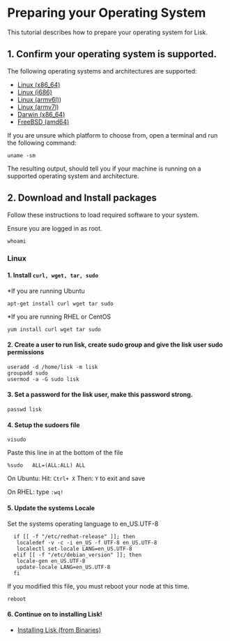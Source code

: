 
# Preparing your Operating System

This tutorial describes how to prepare your operating system for Lisk.

## 1. Confirm your operating system is supported.

The following operating systems and architectures are supported:

- [Linux (x86_64)](#linux)
- [Linux (i686)](#linux)
- [Linux (armv6l)](#linux))
- [Linux (armv7l)](#linux)
- [Darwin (x86_64)](#darwin-x86_64-)
- [FreeBSD (amd64)](#freebsd-amd64-)

If you are unsure which platform to choose from, open a terminal and run the following command:

```text
uname -sm
```

The resulting output, should tell you if your machine is running on a supported operating system and architecture.

## 2. Download and Install packages

Follow these instructions to load required software to your system.

Ensure you are logged in as root.

```text
whoami
```


### Linux

#### 1. Install `curl, wget, tar, sudo`

*If you are running Ubuntu
  
  ```text
  apt-get install curl wget tar sudo
  ```
  
*If you are running RHEL or CentOS

  ```text
  yum install curl wget tar sudo
  ```

#### 2. Create a user to run lisk, create sudo group and give the lisk user sudo permissions

  ```text
  useradd -d /home/lisk -m lisk
  groupadd sudo
  usermod -a -G sudo lisk
  ```

#### 3. Set a password for the lisk user, make this password strong.

  ```text
  passwd lisk
  ```

#### 4. Setup the sudoers file

  ```text
  visudo
  ```
  
  Paste this line in at the bottom of the file
  ```text
  %sudo   ALL=(ALL:ALL) ALL
  ```
  
On Ubuntu:  Hit: `Ctrl+ X` Then: `Y` to exit and save

On RHEL: type `:wq!`

#### 5. Update the systems Locale

Set the systems operating language to en_US.UTF-8

```text
  if [[ -f "/etc/redhat-release" ]]; then
   localedef -v -c -i en_US -f UTF-8 en_US.UTF-8
   localectl set-locale LANG=en_US.UTF-8
  elif [[ -f "/etc/debian_version" ]]; then
   locale-gen en_US.UTF-8
   update-locale LANG=en_US.UTF-8
  fi
```

If you modified this file, you must reboot your node at this time.

```text
reboot
```

#### 6. Continue on to installing Lisk!

* [Installing Lisk (from Binaries)](/documentation?i=lisk-docs/BinaryInstall)
